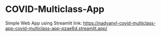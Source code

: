 # COVID-Multiclass-App

Simple Web App using Streamlit
link: https://nadyanvl-covid-multiclass-app-covid-multiclass-app-pzae6d.streamlit.app/
